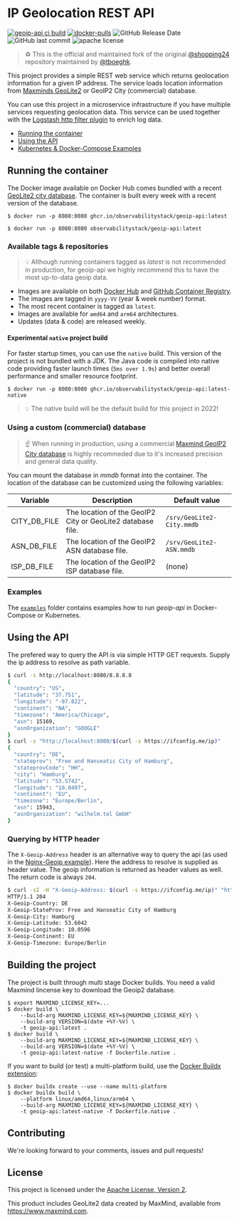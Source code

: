 # IP Geolocation REST API

[![geoip-api ci build](https://github.com/observabilitystack/geoip-api/actions/workflows/ci.yaml/badge.svg?branch=master)](https://github.com/observabilitystack/geoip-api/actions/workflows/ci.yaml)
[![docker-pulls](https://img.shields.io/docker/pulls/observabilitystack/geoip-api)](https://hub.docker.com/r/observabilitystack/geoip-api)
![GitHub Release Date](https://img.shields.io/github/release-date/observabilitystack/geoip-api)
![GitHub last commit](https://img.shields.io/github/last-commit/observabilitystack/geoip-api)
![apache license](https://img.shields.io/github/license/observabilitystack/geoip-api)

> ♻️ This is the official and maintained fork of the original [@shopping24](https://github.com/shopping24) repository maintained by [@tboeghk](https://thiswayup.de).

This project provides a simple REST web service which returns geolocation information for a given IP address. The service loads location information from [Maxminds GeoLite2](https://dev.maxmind.com/geoip/geoip2/geolite2/) or GeoIP2 City (commercial) database.

You can use this project in a microservice infrastructure if you have multiple services requesting geolocation data. This service can be used together with the [Logstash http filter plugin](https://www.elastic.co/guide/en/logstash/current/plugins-filters-http.html) to enrich log data.

* [Running the container](#running-the-container)
* [Using the API](#using-the-api)
* [Kubernetes & Docker-Compose Examples](#examples)

## Running the container

The Docker image available on Docker Hub comes bundled with a recent [GeoLite2 city database](https://dev.maxmind.com/geoip/geoip2/geolite2/). The container is built every week with a recent version of the database.

```
$ docker run -p 8080:8080 ghcr.io/observabilitystack/geoip-api:latest
```

```
$ docker run -p 8080:8080 observabilitystack/geoip-api:latest
```

### Available tags & repositories

> 💡 Although running containers tagged as _latest_ is
> not recommended in production, for geoip-api we highly
> recommend this to have the most up-to-data geoip
> data.

* Images are available on both [Docker Hub](https://hub.docker.com/repository/docker/observabilitystack/geoip-api) and [GitHub Container Registry](https://github.com/observabilitystack/geoip-api/pkgs/container/geoip-api).
* The images are tagged in `yyyy-VV` (year & week number) format.
* The most recent container is tagged as `latest`.
* Images are available for `amd64` and `arm64` architectures.
* Updates (data & code) are released weekly.

#### Experimental `native` project build

For faster startup times, you can use the `native` build. This
version of the project is not bundled with a JDK. The Java code
is compiled into native code providing faster launch times
(`5ms over 1.9s`) and better overall performance and smaller
resource footprint.

```
$ docker run -p 8080:8080 ghcr.io/observabilitystack/geoip-api:latest-native
```

> 💡 The native build will be the default build for this project
> in 2022!

### Using a custom (commercial) database

> ☝️ When running in production, using a commercial [Maxmind GeoIP2 City database](https://www.maxmind.com/en/geoip2-city) is highly recommeded due to it's increased
precision and general data quality.

You can mount the database in _mmdb_ format into the container. The location of the database can be customized using the following
variables:

| Variable | Description | Default value |
| -------- | ----------- | ------------- |
| CITY_DB_FILE | The location of the GeoIP2 City or GeoLite2 database file. | `/srv/GeoLite2-City.mmdb` |
| ASN_DB_FILE | The location of the GeoIP2 ASN database file. | `/srv/GeoLite2-ASN.mmdb` |
| ISP_DB_FILE | The location of the GeoIP2 ISP database file. | (none) |

### Examples

The [`examples`](examples/) folder contains examples how
to run _geoip-api_ in Docker-Compose or Kubernetes.

## Using the API

The prefered way to query the API is via simple HTTP GET requests. Supply
the ip address to resolve as path variable.

```bash
$ curl -s http://localhost:8080/8.8.8.8
{
  "country": "US",
  "latitude": "37.751",
  "longitude": "-97.822",
  "continent": "NA",
  "timezone": "America/Chicago",
  "asn": 15169,
  "asnOrganization": "GOOGLE"
}
$ curl -s "http://localhost:8080/$(curl -s https://ifconfig.me/ip)"
{
  "country": "DE",
  "stateprov": "Free and Hanseatic City of Hamburg",
  "stateprovCode": "HH",
  "city": "Hamburg",
  "latitude": "53.5742",
  "longitude": "10.0497",
  "continent": "EU",
  "timezone": "Europe/Berlin",
  "asn": 15943,
  "asnOrganization": "wilhelm.tel GmbH"
}
```

### Querying by HTTP header

The `X-Geoip-Address` header is an alternative way to query the api
(as used in the [Nginx-Geoip example](examples/nginx-geoip/)). Here
the address to resolve is supplied as header value. The geoip information
is returned as header values as well. The return code is always `204`.


```bash
$ curl -sI -H "X-Geoip-Address: $(curl -s https://ifconfig.me/ip)" "http://localhost:8080/"
HTTP/1.1 204
X-Geoip-Country: DE
X-Geoip-StateProv: Free and Hanseatic City of Hamburg
X-Geoip-City: Hamburg
X-Geoip-Latitude: 53.6042
X-Geoip-Longitude: 10.0596
X-Geoip-Continent: EU
X-Geoip-Timezone: Europe/Berlin
```

## Building the project

The project is built through multi stage Docker builds. You need
a valid Maxmind lincense key to download the Geoip2 database.

```shell
$ export MAXMIND_LICENSE_KEY=...
$ docker build \
    --build-arg MAXMIND_LICENSE_KEY=${MAXMIND_LICENSE_KEY} \
    --build-arg VERSION=$(date +%Y-%V) \
    -t geoip-api:latest .
$ docker build \
    --build-arg MAXMIND_LICENSE_KEY=${MAXMIND_LICENSE_KEY} \
    --build-arg VERSION=$(date +%Y-%V) \
    -t geoip-api:latest-native -f Dockerfile.native .
```

If you want to build (or test) a multi-platform build, use
the [Docker Buildx extension](https://docs.docker.com/buildx/working-with-buildx/):

```shell
$ docker buildx create --use --name multi-platform
$ docker buildx build \
    --platform linux/amd64,linux/arm64 \
    --build-arg MAXMIND_LICENSE_KEY=${MAXMIND_LICENSE_KEY} \
    -t geoip-api:latest-native -f Dockerfile.native .
```

## Contributing

We're looking forward to your comments, issues and pull requests!

## License

This project is licensed under the [Apache License, Version 2](http://www.apache.org/licenses/LICENSE-2.0.html).

This product includes GeoLite2 data created by MaxMind, available from
<a href="https://www.maxmind.com">https://www.maxmind.com</a>.
